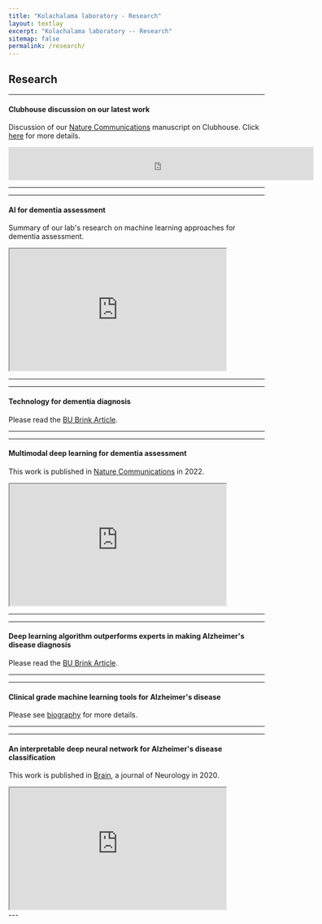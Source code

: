 ```yaml
---
title: "Kolachalama laboratory - Research"
layout: textlay
excerpt: "Kolachalama laboratory -- Research"
sitemap: false
permalink: /research/
---
```


## Research

---
#### Clubhouse discussion on our latest work 
Discussion of our [Nature Communications](https://doi.org/10.1038/s41467-022-31037-5) manuscript on Clubhouse. Click [here](https://www.clubhouse.com/room/PN9Rgp66?utm_medium=ch_room_xerc&utm_campaign=j24X6ivwc0EnmCitvMfvdw-349164) for more details.
<div class="image">
  <iframe src="https://www.clubhouse.com/room/PN9Rgp66?utm_medium=ch_room_xerc&utm_campaign=j24X6ivwc0EnmCitvMfvdw-349164" frameborder="0" width="600px" height="65px" allow="accelerometer; autoplay; encrypted-media; gyroscope; picture-in-picture" allowfullscreen></iframe>
</div>

---
---
#### AI for dementia assessment 
Summary of our lab's research on machine learning approaches for dementia assessment.

<div class="youtube">
  <iframe src="https://youtube.com/embed/kI21nlsQlWU" frameborder="1" width="426px" height="240px" allow="accelerometer; autoplay; encrypted-media; gyroscope; picture-in-picture" allowfullscreen></iframe>
</div>

---
---
#### Technology for dementia diagnosis
Please read the [BU Brink Article](https://www.bu.edu/articles/2022/two-technologies-that-can-make-diagnosing-dementia-easier-for-doctors-and-patients/).

---
---
#### Multimodal deep learning for dementia assessment
This work is published in [Nature Communications](https://doi.org/10.1038/s41467-022-31037-5) in 2022. 

<div class="youtube">
  <iframe src="https://www.youtube.com/embed/ZfbVcaVgyLQ" frameborder="1" width="426px" height="240px" allow="accelerometer; autoplay; encrypted-media; gyroscope; picture-in-picture" allowfullscreen></iframe>
</div>

---
---
#### Deep learning algorithm outperforms experts in making Alzheimer's disease diagnosis 
Please read the [BU Brink Article](https://www.bu.edu/articles/2020/deep-learning-algorithm-outperforms-experts-in-making-alzheimers-diagnosis/).

---
---
#### Clinical grade machine learning tools for Alzheimer's disease 
Please see [biography](https://tofflertrust.org/dr-vijaya-kolachalama/) for more details.

---
---
#### An interpretable deep neural network for Alzheimer's disease classification
This work is published in [Brain](https://doi.org/10.1093/brain/awaa137), a journal of Neurology in 2020. 

<div class="youtube">
  <iframe src="https://www.youtube.com/embed/RgqyGPMbJ9w" frameborder="1" width="426px" height="240px" allow="accelerometer; autoplay; encrypted-media; gyroscope; picture-in-picture" allowfullscreen></iframe>
</div>
---
